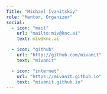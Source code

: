 ```yaml
---
Title: "Michael Ivanitskiy"
role: "Mentor, Organizer"
social:
  - icon: "mail"
    url: "mailto:miv@knc.ai"
    text: miv@knc.ai

  - icon: "github"
    url: "http://github.com/mivanit"
    text: "mivanit"

  - icon: "internet"
    url: "https://mivanit.github.io"
    text: "mivanit.github.io"
---
```


